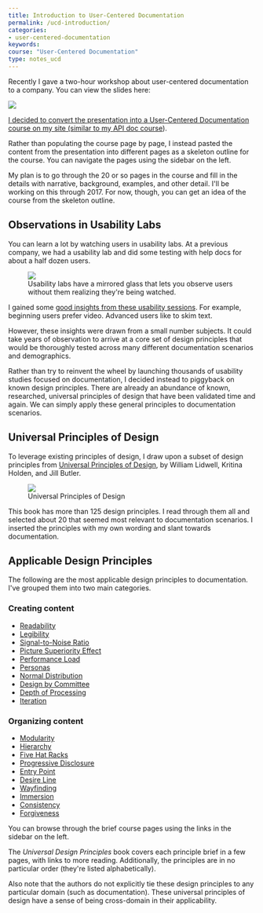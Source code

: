 ```yaml
---
title: Introduction to User-Centered Documentation
permalink: /ucd-introduction/
categories:
- user-centered-documentation
keywords:
course: "User-Centered Documentation"
type: notes_ucd
---
```


Recently I gave a two-hour workshop about user-centered documentation to a company. You can view the slides here:

<a href="https://idratherbewriting.com/files/user-centered-documentation-principles/"><img style="max-width: 350px" src="https://s3-us-west-1.amazonaws.com/idratherbewritingmedia.com/images/ucdthumb2.png" />

I decided to convert the presentation into a User-Centered Documentation course on my site (similar to my [API doc course](https://idratherbewriting.com/learnapidoc/)).

Rather than populating the course page by page, I instead pasted the content from the presentation into different pages as a skeleton outline for the course. You can navigate the pages using the sidebar on the left.

My plan is to go through the 20 or so pages in the course and fill in the details with narrative, background, examples, and other detail. I'll be working on this through 2017. For now, though, you can get an idea of the course from the skeleton outline.

## Observations in Usability Labs

You can learn a lot by watching users in usability labs. At a previous company, we had a usability lab and did some testing with help docs for about a half dozen users.

<figure>
    <img src="/user_centered_doc/media/rasters/usability_lab.jpg"/>
    <figcaption>Usability labs have a mirrored glass that lets you observe users without them realizing they're being watched.</figcaption>
</figure>

I gained some [good insights from these usability sessions](https://idratherbewriting.com/2011/07/22/a-few-notes-from-usability-testing-video-tutorials-get-watched-text-gets-skipped/). For example, beginning users prefer video. Advanced users like to skim text.

However, these insights were drawn from a small number subjects. It could take years of observation to arrive at a core set of design principles that would be thoroughly tested across many different documentation scenarios and demographics.

Rather than try to reinvent the wheel by launching thousands of usability studies focused on documentation, I decided instead to piggyback on known design principles. There are already an abundance of known, researched, universal principles of design that have been validated time and again. We can simply apply these general principles to documentation scenarios.

## Universal Principles of Design

To leverage existing principles of design, I draw upon a subset of design principles from [Universal Principles of Design](https://www.amazon.com/Universal-Principles-Design-William-Lidwell/dp/1592530079), by William Lidwell, Kritina Holden, and Jill Butler.

<figure>
    <a href="https://www.amazon.com/Universal-Principles-Design-William-Lidwell/dp/1592530079"><img style="max-width: 350px;" src="/user_centered_doc/media/rasters/univprinciplesdesignbook.png"/></a>
    <figcaption>Universal Principles of Design</figcaption>
</figure>

This book has more than 125 design principles. I read through them all and selected about 20 that seemed most relevant to documentation scenarios. I inserted the principles with my own wording and slant towards documentation.

## Applicable Design Principles

The following are the most applicable design principles to documentation. I've grouped them into two main categories.

### Creating content

* [Readability](/ucd-readability/)
* [Legibility](/ucd-legibility/)
* [Signal-to-Noise Ratio](/ucd-signal-to-noise-ratio/)
* [Picture Superiority Effect](/ucd-picture-superiority-effect/)
* [Performance Load](/ucd-performance-load/)
* [Personas](/ucd-personas/)
* [Normal Distribution](/ucd-normal-distribution/)
* [Design by Committee](/ucd-design-by-committee/)
* [Depth of Processing](/ucd-depth-of-processing/)
* [Iteration](/ucd-iteration/)

### Organizing content

* [Modularity](/ucd-modularity/)
* [Hierarchy](/ucd-hierarchy/)
* [Five Hat Racks](/ucd-five-hat-racks/)
* [Progressive Disclosure](/ucd-progressive-disclosure/)
* [Entry Point](/ucd-entry-point/)
* [Desire Line](/ucd-desire-line/)
* [Wayfinding](/ucd-wayfinding/)
* [Immersion](/ucd-immersion/)
* [Consistency](/ucd-consistency/)
* [Forgiveness](/ucd-forgiveness/)

You can browse through the brief course pages using the links in the sidebar on the left.

The *Universal Design Principles* book covers each principle brief in a few pages, with links to more reading. Additionally, the principles are in no particular order (they're listed alphabetically).

Also note that the authors do not explicitly tie these design principles to any particular domain (such as documentation). These universal principles of design have a sense of being cross-domain in their applicability.
